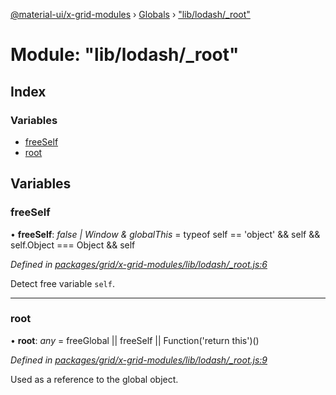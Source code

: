 [@material-ui/x-grid-modules](../README.md) › [Globals](../globals.md) › ["lib/lodash/_root"](_lib_lodash__root_.md)

# Module: "lib/lodash/_root"

## Index

### Variables

* [freeSelf](_lib_lodash__root_.md#freeself)
* [root](_lib_lodash__root_.md#root)

## Variables

###  freeSelf

• **freeSelf**: *false | Window & globalThis* = typeof self == 'object' && self && self.Object === Object && self

*Defined in [packages/grid/x-grid-modules/lib/lodash/_root.js:6](https://github.com/mui-org/material-ui-x/blob/a679779/packages/grid/x-grid-modules/lib/lodash/_root.js#L6)*

Detect free variable `self`.

___

###  root

• **root**: *any* = freeGlobal || freeSelf || Function('return this')()

*Defined in [packages/grid/x-grid-modules/lib/lodash/_root.js:9](https://github.com/mui-org/material-ui-x/blob/a679779/packages/grid/x-grid-modules/lib/lodash/_root.js#L9)*

Used as a reference to the global object.
